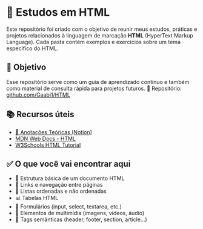 # 📘 Estudos em HTML

Este repositório foi criado com o objetivo de reunir meus estudos, práticas e projetos relacionados à linguagem de marcação **HTML** (HyperText Markup Language).
Cada pasta contém exemplos e exercícios sobre um tema específico do HTML.

## 🧠 Objetivo

Esse repositório serve como um guia de aprendizado contínuo e também como material de consulta rápida para projetos futuros.
🔗 Repositório: [github.com/Gaabi1/HTML](https://github.com/Gaabi1/HTML)

## 📚 Recursos úteis
- [📘 Anotações Teóricas (Notion)](https://www.notion.so/HTML-16bf8212393a80afa8efe9f140c3f713?pvs=4)
- [MDN Web Docs - HTML](https://developer.mozilla.org/pt-BR/docs/Web/HTML)
- [W3Schools HTML Tutorial](https://www.w3schools.com/html/)

## ✅ O que você vai encontrar aqui

- 📄 Estrutura básica de um documento HTML
- 🔗 Links e navegação entre páginas
- 📝 Listas ordenadas e não ordenadas
- 📊 Tabelas HTML
- 🧾 Formulários (input, select, textarea, etc.)
- 🎥 Elementos de multimídia (imagens, vídeos, áudio)
- 🧩 Tags semânticas (header, footer, section, article...)
